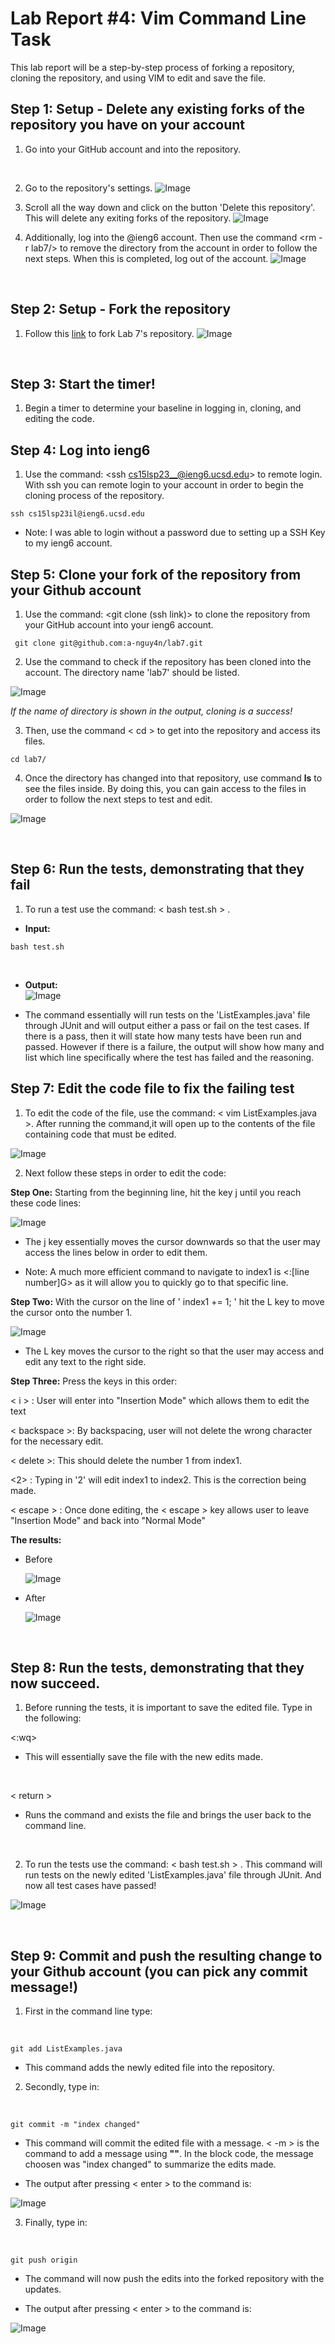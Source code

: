 # Lab Report #4: Vim Command Line Task 
This lab report will be a step-by-step process of forking a repository, cloning the repository, 
and using VIM to edit and save the file. 

## Step 1: Setup - Delete any existing forks of the repository you have on your account
  
  1) Go into your GitHub account and into the repository.
  <br>
   
   
  2) Go to the repository's settings. 
     ![Image](GitSettings.png)
  
  
  3) Scroll all the way down and click on the button 'Delete this repository'. 
     This will delete any exiting forks of the repository. 
     ![Image](DeleteRepos..png)
  
  
  4) Additionally, log into the @ieng6 account. Then use the command <rm -r lab7/> to remove the directory
     from the account in order to follow the next steps. When this is completed, log out of the account. 
     ![Image](RemoveLab7.png)

 
  <br>


## Step 2: Setup - Fork the repository

  1) Follow this [link](https://github.com/ucsd-cse15l-s23/lab7) to fork Lab 7's repository. 
     ![Image](Forking7.png)
<br>


## Step 3: Start the timer!

  1) Begin a timer to determine your baseline in logging in, cloning, and editing the code. <br>


## Step 4: Log into ieng6

  1) Use the command: <ssh cs15lsp23__@ieng6.ucsd.edu> to remote login. With ssh you can remote login to your 
     account in order to begin the cloning process of the repository. <br>
  
  
   ```
   ssh cs15lsp23il@ieng6.ucsd.edu
   ```
  * Note: I was able to login without a password due to setting up a SSH Key to my ieng6 account. 

## Step 5: Clone your fork of the repository from your Github account
  1) Use the command: <git clone (ssh link)> to clone the repository from your GitHub account into 
     your ieng6 account. <br>
     
   
   ```
    git clone git@github.com:a-nguy4n/lab7.git
   ```
     
  2) Use the command <ls> to check if the repository has been cloned into the account. 
     The directory name 'lab7' should be listed. 
      
   ![Image](Lab7Check.png)
     
     
   *If the name of directory is shown in the output, cloning is a success!*

  3) Then, use the command < cd > to get into the repository and access its files. <br>


   ```
   cd lab7/
   ```
     

  4) Once the directory has changed into that repository, use command **ls** to see the files inside. 
     By doing this, you can gain access to the files in order to follow the next steps to test and edit. 
     
   ![Image](Lab7LS.png) 
     
  <br>


## Step 6: Run the tests, demonstrating that they fail
  1) To run a test use the command: < bash test.sh > . 
  - **Input:** <br>


  ```
  bash test.sh
  ```
   <br>
   
   
   - **Output:** <br>
     ![Image](FailTest.png)
 
 
 - The command <bash test.sh> essentially will run tests on the 'ListExamples.java' file through JUnit and 
   will output either a pass or fail on the test cases. If there is a pass, then it will state how many tests have been run
   and passed. However if there is a failure, the output will show how many and list which line specifically where the test has
   failed and the reasoning.
   <br>

    
    
## Step 7: Edit the code file to fix the failing test
  
  1) To edit the code of the file, use the command: < vim ListExamples.java >. After running the command,it 
     will open up to the contents of the file containing code that must be edited.
     
  ![Image](OpenContents.png)
  
  2) Next follow these steps in order to edit the code:
 
  **Step One:** Starting from the beginning line, hit the key j until you reach these code lines:
        
  ![Image](CodeLine.png)
       
  - The j key essentially moves the cursor downwards so that the user may access the lines below in order to edit them. 
  * Note: A much more efficient command to navigate to index1 is <:[line number]G> as it will allow you to quickly go to that specific line. 
      
   **Step Two:** With the cursor on the line of ' index1 += 1; ' hit the L key to move the cursor onto the number 1.
        
  ![Image](CursorOne.png)
     
   - The L key moves the cursor to the right so that the user may access and edit any text to the right side. 
   
  **Step Three:** Press the keys in this order:
    
   < i > : User will enter into "Insertion Mode" which allows them to edit the text
                
   < backspace >: By backspacing, user will not delete the wrong character for the necessary edit.
             
   < delete >: This should delete the number 1 from index1.
             
   <2> : Typing in '2' will edit index1 to index2. This is the correction being made.
             
   < escape > : Once done editing, the < escape > key allows user to leave "Insertion Mode" and back into "Normal Mode"
            
        
 **The results:**
  - Before 
    
    ![Image](CursorOne.png)

  - After
    
    ![Image](EditTwo.png)
          
<br>


## Step 8: Run the tests, demonstrating that they now succeed.

  1) Before running the tests, it is important to save the edited file. 
     Type in the following: <br>
     
     
   <:wq>
   - This will essentially save the file with the new edits made. 
  <br>


   < return >
   - Runs the command and exists the file and brings the user back to the command line.
   <br>
     
     
  2) To run the tests use the command: < bash test.sh > . This command will run tests on the newly edited 'ListExamples.java' file 
     through JUnit. And now all test cases have passed! 
     <br>  
     
     
  ![Image](PassTest.png)
     
<br>
    


## Step 9: Commit and push the resulting change to your Github account (you can pick any commit message!)

  1) First in the command line type: 
  <br>


  ```
  git add ListExamples.java
  ``` 
  
   - This command adds the newly edited file into the repository. <br>
     
     
  2) Secondly, type in: 
  <br>
  
 
   ```
   git commit -m "index changed"
   ```
   
  - This command will commit the edited file with a message. < -m > is the command to add a message using **""**. 
     In the block code, the message choosen was "index changed" to summarize the edits made. 
       
  - The output after pressing < enter > to the command is: 
  
  ![Image](Commit.png)
  
  
  
  3) Finally, type in: 
  <br>
  
  
  ```
  git push origin
  ```
     
  - The command will now push the edits into the forked repository with the updates. 

  - The output after pressing < enter > to the command is: <br>
       
       
  ![Image](PushOrigin.png)









